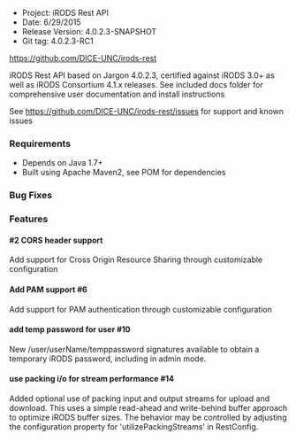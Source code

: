 * Project: iRODS Rest API
* Date: 6/29/2015
* Release Version: 4.0.2.3-SNAPSHOT	
* Git tag: 4.0.2.3-RC1

https://github.com/DICE-UNC/irods-rest

iRODS Rest API based on Jargon 4.0.2.3, certified against iRODS 3.0+ as well as iRODS Consortium 4.1.x releases.  See included docs folder for comprehensive user documentation and install instructions

See https://github.com/DICE-UNC/irods-rest/issues for support and known issues


### Requirements

* Depends on Java 1.7+
* Built using Apache Maven2, see POM for dependencies


### Bug Fixes

### Features

#### #2 CORS header support

Add support for Cross Origin Resource Sharing through customizable configuration

#### Add PAM support #6

Add support for PAM authentication through customizable configuration

#### add temp password for user #10

New /user/userName/temppassword signatures available to obtain a temporary iRODS password, including in admin mode.

#### use packing i/o for stream performance #14

Added optional use of packing input and output streams for upload and download.  This uses a simple read-ahead and write-behind buffer approach to optimize iRODS buffer sizes.  The behavior may be controlled by adjusting the configuration property for 'utilizePackingStreams' in RestConfig.
